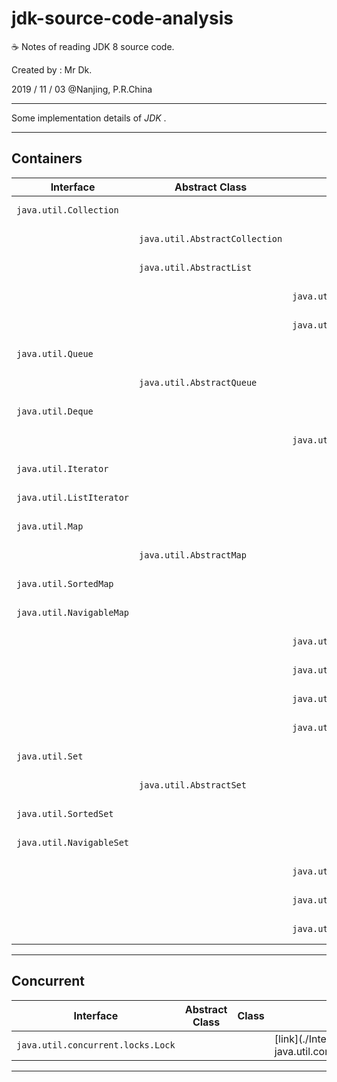 # jdk-source-code-analysis

☕ Notes of reading JDK 8 source code.

Created by : Mr Dk.

2019 / 11 / 03 @Nanjing, P.R.China

---

Some implementation details of _JDK_ .

---

## Containers

| Interface                | Abstract Class                 | Class                       | Link                                                       |
| ------------------------ | ------------------------------ | --------------------------- | ---------------------------------------------------------- |
| `java.util.Collection`   |                                |                             | [link](./Interface - java.util.Collection.md)              |
|                          | `java.util.AbstractCollection` |                             | [link](./Abstract Class - java.util.AbstractCollection.md) |
|                          | `java.util.AbstractList`       |                             | [link](./Abstract Class - java.util.AbstractList.md)       |
|                          |                                | `java.util.ArrayList`       | [link](./Class - java.util.ArrayList.md)                   |
|                          |                                | `java.util.LinkedList`      | [link](./Class - java.util.LinkedList.md)                  |
| `java.util.Queue`        |                                |                             | [link](./Interface - java.util.Queue.md)                   |
|                          | `java.util.AbstractQueue`      |                             | [link](./Abstract Class - java.util.AbstractQueue.md)      |
| `java.util.Deque`        |                                |                             | [link](./Interface - java.util.Deque.md)                   |
|                          |                                | `java.util.PriorityQueue`   | [link](./Class - java.util.PriorityQueue.md)               |
| `java.util.Iterator`     |                                |                             | [link](./Interface - java.util.Iterator.md)                |
| `java.util.ListIterator` |                                |                             | [link](./Interface - java.util.ListIterator.md)            |
| `java.util.Map`          |                                |                             | [link](./Interface - java.util.Map.md)                     |
|                          | `java.util.AbstractMap`        |                             | [link](./Abstract Class - java.util.AbstractMap.md)        |
| `java.util.SortedMap`    |                                |                             | [link](./Interface - java.util.SortedMap.md)               |
| `java.util.NavigableMap` |                                |                             | [link](./Interface - java.util.NavigableMap.md)            |
|                          |                                | `java.util.TreeMap`         | [link](./Class - java.util.TreeMap.md)                     |
|                          |                                | `java.util.HashMap`         | [link](./Class - java.util.HashMap.md)                     |
|                          |                                | `java.util.LinkedHashMap`   | [link](./Class - java.util.LinkedHashMap.md)               |
|                          |                                | `java.util.IdentityHashMap` | [link](./Class - java.util.IdentityHashMap.md)             |
| `java.util.Set`          |                                |                             | [link](./Interface - java.util.Set.md)                     |
|                          | `java.util.AbstractSet`        |                             | [link](./Abstract Class - java.util.AbstractSet.md)        |
| `java.util.SortedSet`    |                                |                             | [link](./Interface - java.util.SortedSet.md)               |
| `java.util.NavigableSet` |                                |                             | [link](./Interface - java.util.NavigableSet.md)            |
|                          |                                | `java.util.TreeSet`         | [link](./Class - java.util.TreeSet.md)                     |
|                          |                                | `java.util.HashSet`         | [link](./Class - java.util.HashSet.md)                     |
|                          |                                | `java.util.LinkedHashSet`   | [link](./Class - java.util.LinkedHashSet.md)               |

---

## Concurrent

| Interface                         | Abstract Class | Class | Link                                                     |
| --------------------------------- | -------------- | ----- | -------------------------------------------------------- |
| `java.util.concurrent.locks.Lock` |                |       | [link](./Interface - java.util.concurrent.locks.Lock.md) |

---

